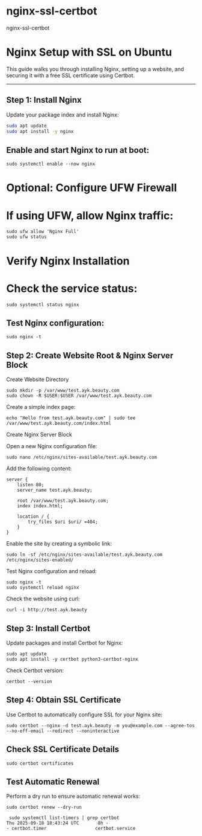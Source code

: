 # nginx-ssl-certbot
nginx-ssl-certbot
# Nginx Setup with SSL on Ubuntu

This guide walks you through installing Nginx, setting up a website, and securing it with a free SSL certificate using Certbot.

---

## Step 1: Install Nginx

Update your package index and install Nginx:

```bash
sudo apt update
sudo apt install -y nginx
```
## Enable and start Nginx to run at boot:
```
sudo systemctl enable --now nginx
```
# Optional: Configure UFW Firewall

# If using UFW, allow Nginx traffic:
```
sudo ufw allow 'Nginx Full'
sudo ufw status
```
# Verify Nginx Installation

# Check the service status:
```
sudo systemctl status nginx
```
## Test Nginx configuration:
```
sudo nginx -t
```
## Step 2: Create Website Root & Nginx Server Block
Create Website Directory
```
sudo mkdir -p /var/www/test.ayk.beauty.com
sudo chown -R $USER:$USER /var/www/test.ayk.beauty.com
```
Create a simple index page:
```
echo "Hello from test.ayk.beauty.com" | sudo tee /var/www/test.ayk.beauty.com/index.html
```
Create Nginx Server Block

Open a new Nginx configuration file:
```
sudo nano /etc/nginx/sites-available/test.ayk.beauty.com
```
Add the following content:
```
server {
    listen 80;
    server_name test.ayk.beauty;

    root /var/www/test.ayk.beauty.com;
    index index.html;

    location / {
        try_files $uri $uri/ =404;
    }
}

```
Enable the site by creating a symbolic link:
```
sudo ln -sf /etc/nginx/sites-available/test.ayk.beauty.com /etc/nginx/sites-enabled/
```
Test Nginx configuration and reload:
```
sudo nginx -t
sudo systemctl reload nginx
```
Check the website using curl:
```
curl -i http://test.ayk.beauty
```
## Step 3: Install Certbot

Update packages and install Certbot for Nginx:
```
sudo apt update
sudo apt install -y certbot python3-certbot-nginx
```
Check Certbot version:
```
certbot --version
```
## Step 4: Obtain SSL Certificate

Use Certbot to automatically configure SSL for your Nginx site:
```
sudo certbot --nginx -d test.ayk.beauty -m you@example.com --agree-tos --no-eff-email --redirect --noninteractive
```
## Check SSL Certificate Details
```
sudo certbot certificates
```
## Test Automatic Renewal

Perform a dry run to ensure automatic renewal works:
```
sudo certbot renew --dry-run
```
```
 sudo systemctl list-timers | grep certbot
Thu 2025-09-18 18:43:24 UTC       8h -                                      - certbot.timer                  certbot.service
```



